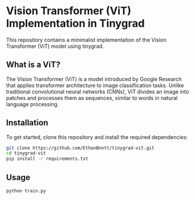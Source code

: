 # Vision Transformer (ViT) Implementation in Tinygrad

This repository contains a minimalist implementation of the Vision Transformer (ViT) model using tinygrad.

## What is a ViT?

The Vision Transformer (ViT) is a model introduced by Google Research that applies transformer architecture to image classification tasks. Unlike traditional convolutional neural networks (CNNs), ViT divides an image into patches and processes them as sequences, similar to words in natural language processing.

## Installation

To get started, clone this repository and install the required dependencies:

```bash
git clone https://github.com/EthanBnntt/tinygrad-vit.git
cd tinygrad-vit
pip install -r requirements.txt
```

## Usage
```bash
python train.py
```